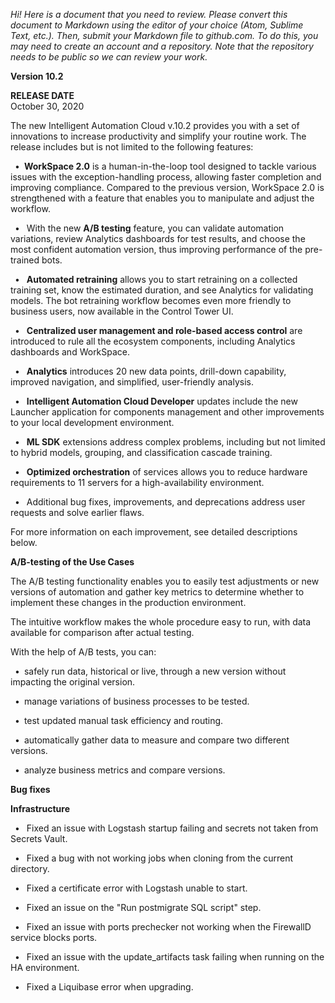 *Hi! Here is a document that you need to review. Please convert this
document to Markdown using the editor of your choice (Atom, Sublime
Text, etc.). Then, submit your Markdown file to github.com. To do this,
you may need to create an account and a repository. Note that the
repository needs to be public so we can review your work.*

**Version 10.2**

**RELEASE DATE**\
October 30, 2020

The new Intelligent Automation Cloud v.10.2 provides you with a set of
innovations to increase productivity and simplify your routine work. The
release includes but is not limited to the following features:

&ensp;•&ensp;**WorkSpace 2.0** is a human-in-the-loop tool designed to tackle
 various issues with the exception-handling process, allowing faster
 completion and improving compliance. Compared to the previous version,
 WorkSpace 2.0 is strengthened with a feature that enables you to
 manipulate and adjust the workflow.

 &ensp;• &ensp;With the new **A/B testing** feature, you can validate automation
 variations, review Analytics dashboards for test results, and choose
 the most confident automation version, thus improving performance of
 the pre-trained bots.

 &ensp;•&ensp; **Automated retraining** allows you to start retraining on a
 collected training set, know the estimated duration, and see Analytics
 for validating models. The bot retraining workflow becomes even more
 friendly to business users, now available in the Control Tower UI.

 &ensp;•&ensp; **Centralized user management and role-based access control** are
 introduced to rule all the ecosystem components, including Analytics dashboards and
 WorkSpace.

&ensp;•&ensp; **Analytics** introduces 20 new data points, drill-down capability,
 improved navigation, and simplified, user-friendly analysis.

&ensp;•&ensp; **Intelligent Automation Cloud Developer** updates include the new
 Launcher application for components management and other improvements
 to your local development environment.

&ensp;•&ensp; **ML SDK** extensions address complex problems, including but not
 limited to hybrid models, grouping, and classification cascade training.

 &ensp;•&ensp; **Optimized orchestration** of services allows you to reduce hardware
 requirements to 11 servers for a high-availability environment.

&ensp;•&ensp; Additional bug fixes, improvements, and deprecations address user
 requests and solve earlier flaws.

 For more information on each improvement, see detailed descriptions
 below.

**A/B-testing of the Use Cases**

The A/B testing functionality enables you to easily test adjustments or
new versions of automation and gather key metrics to determine whether
to implement these changes in the production environment.

The intuitive workflow makes the whole procedure easy to run, with data
available for comparison after actual testing.

With the help of A/B tests, you can:

&ensp;•&ensp;safely run data, historical or live, through a new version without
 impacting the original version.

&ensp;•&ensp;manage variations of business processes to be tested.

&ensp;•&ensp;test updated manual task efficiency and routing.

&ensp;•&ensp;automatically gather data to measure and compare two different
 versions.
 
&ensp;•&ensp;analyze business metrics and compare versions.

**Bug fixes**

**Infrastructure**

&ensp;•&ensp; Fixed an issue with Logstash startup failing and secrets not taken from
Secrets Vault.

&ensp;•&ensp; Fixed a bug with not working jobs when cloning from the current
directory. 

&ensp;•&ensp; Fixed a certificate error with Logstash unable to start.

&ensp;•&ensp; Fixed an issue on the \"Run postmigrate SQL script\" step.

&ensp;•&ensp; Fixed an issue with ports prechecker not working when the FirewallD
 service blocks ports.

&ensp;•&ensp; Fixed an issue with the update_artifacts task failing when running on
the HA environment.

&ensp;•&ensp; Fixed a Liquibase error when upgrading.
